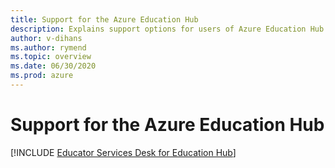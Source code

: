 ```yaml
---
title: Support for the Azure Education Hub
description: Explains support options for users of Azure Education Hub.
author: v-dihans
ms.author: rymend
ms.topic: overview
ms.date: 06/30/2020
ms.prod: azure
---
```


# Support for the Azure Education Hub

[!INCLUDE [Educator Services Desk for Education Hub](../../includes/edu-hub-service-desk.md)]
